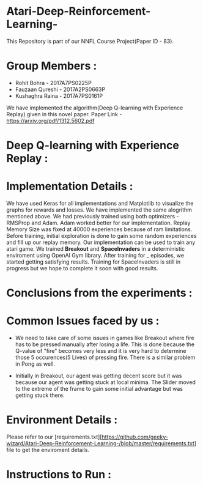 # Atari-Deep-Reinforcement-Learning-

This Repository is part of our NNFL Course Project(Paper ID - 83). 

# Group Members :

* Rohit Bohra - 2017A7PS0225P
* Fauzaan Qureshi - 2017A2PS0663P
* Kushaghra Raina - 2017A7PS0161P

We have implemented the algorithm(Deep Q-learning with Experience Replay) given in this novel paper.
Paper Link - https://arxiv.org/pdf/1312.5602.pdf

# Deep Q-learning with Experience Replay :

# Implementation Details :
We have used Keras for all implementations and Matplotlib to visualize the graphs for rewards and losses. We have implemented the same alogrithm mentioned above. We had previously trained using both optimizers - RMSProp and Adam. Adam worked better for our implementation. Replay Memory Size was fixed at 40000 experiences because of ram limitations. Before training, initial exploration is done to gain some random experiences and fill up our replay memory. Our implementation can be used to train any atari game. We trained **Breakout** and **SpaceInvaders** in a deterministic enviroment using OpenAI Gym library. After training for _ episodes, we started getting satisfying results. Training for SpaceInvaders is still in progress but we hope to complete it soon with good results.

# Conclusions from the experiments :

# Common Issues faced by us :

* We need to take care of some issues in games like Breakout where fire has to be pressed manually after losing a life. This is done because the Q-value of "fire" becomes very less and it is very hard to determine those 5 occurences(5 Lives) of pressing fire. There is a similar problem in Pong as well.

* Initially in Breakout, our agent was getting decent score but it was because our agent was getting stuck at local minima. The Slider moved to the extreme of the frame to gain some initial advantage but was getting stuck there.

# Environment Details :
Please refer to our [requirements.txt][https://github.com/geeky-wizard/Atari-Deep-Reinforcement-Learning-/blob/master/requirements.txt] file to get the enviroment details.

# Instructions to Run :

